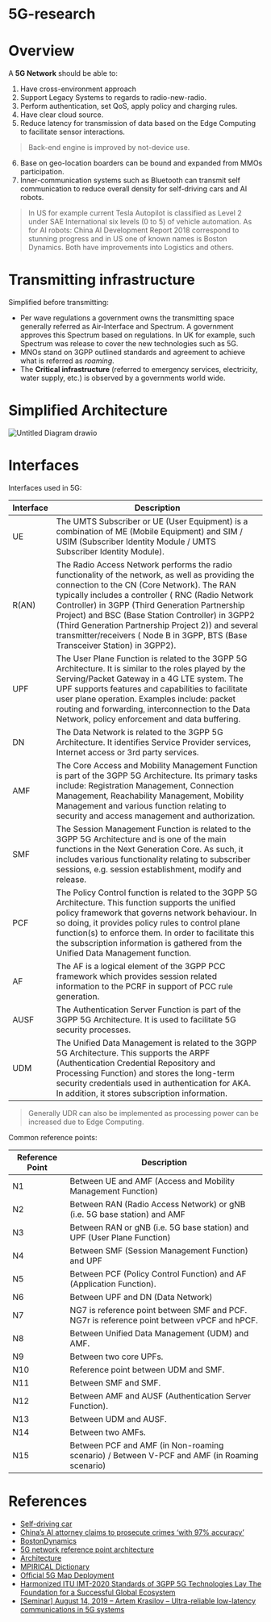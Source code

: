 # 5G-research

# Overview
A **5G Network** should be able to:

1. Have cross-environment approach
2. Support Legacy Systems to regards to radio-new-radio.
3. Perform authentication, set QoS, apply policy and charging rules.
4. Have clear cloud source.
5. Reduce latency for transmission of data based on the Edge Computing to facilitate sensor interactions.

> Back-end engine is improved by not-device use.

6. Base on geo-location boarders can be bound and expanded from MMOs participation.
7. Inner-communication systems such as Bluetooth can transmit self communication to reduce overall density for self-driving cars and AI robots.

>  In US for example current Tesla Autopilot is classified as Level 2 under SAE International six levels (0 to 5) of vehicle automation. As for AI robots:  China AI Development Report 2018 correspond to stunning progress and in US one of known names is Boston Dynamics. Both have improvements into Logistics and others.

# Transmitting infrastructure
Simplified before transmitting: 

* Per wave regulations a government owns the transmitting space generally referred as Air-Interface and Spectrum. A government approves this Spectrum based on regulations. In UK for example, such Spectrum was release to cover the new technologies such as 5G.   
* MNOs stand on 3GPP outlined standards and agreement to achieve what is referred as *roaming*. 
* The **Critical infrastructure** (referred to emergency services, electricity, water supply, etc.) is observed by a governments world wide.

# Simplified Architecture

![Untitled Diagram drawio](https://user-images.githubusercontent.com/101095778/157032513-8401abc0-f183-44ca-9add-652cbaf12b02.png)


# Interfaces
Interfaces used in 5G:

| Interface | Description |
--- | --- |
| UE | The UMTS Subscriber or UE (User Equipment) is a combination of ME (Mobile Equipment) and SIM / USIM (Subscriber Identity Module / UMTS Subscriber Identity Module). |
| R(AN) | The Radio Access Network performs the radio functionality of the network, as well as providing the connection to the CN (Core Network). The RAN typically includes a controller ( RNC (Radio Network Controller) in 3GPP (Third Generation Partnership Project) and BSC (Base Station Controller) in 3GPP2 (Third Generation Partnership Project 2)) and several transmitter/receivers ( Node B in 3GPP, BTS (Base Transceiver Station) in 3GPP2).|
| UPF | The User Plane Function is related to the 3GPP 5G Architecture. It is similar to the roles played by the Serving/Packet Gateway in a 4G LTE system. The UPF supports features and capabilities to facilitate user plane operation. Examples include: packet routing and forwarding, interconnection to the Data Network, policy enforcement and data buffering.|
| DN | The Data Network is related to the 3GPP 5G Architecture. It identifies Service Provider services, Internet access or 3rd party services.|
| AMF | The Core Access and Mobility Management Function is part of the 3GPP 5G Architecture. Its primary tasks include: Registration Management, Connection Management, Reachability Management, Mobility Management and various function relating to security and access management and authorization.|
| SMF | The Session Management Function is related to the 3GPP 5G Architecture and is one of the main functions in the Next Generation Core. As such, it includes various functionality relating to subscriber sessions, e.g. session establishment, modify and release.|
| PCF | The Policy Control function is related to the 3GPP 5G Architecture. This function supports the unified policy framework that governs network behaviour. In so doing, it provides policy rules to control plane function(s) to enforce them. In order to facilitate this the subscription information is gathered from the Unified Data Management function.|
| AF | The AF is a logical element of the 3GPP PCC framework which provides session related information to the PCRF in support of PCC rule generation.|
| AUSF | The Authentication Server Function is part of the 3GPP 5G Architecture. It is used to facilitate 5G security processes. |
| UDM | The Unified Data Management is related to the 3GPP 5G Architecture. This supports the ARPF (Authentication Credential Repository and Processing Function) and stores the long-term security credentials used in authentication for AKA. In addition, it stores subscription information.|

> Generally UDR can also be implemented as processing power can be increased due to Edge Computing.

Common reference points:

| Reference Point | Description |
--- | --- |
| N1 | Between UE and AMF (Access and Mobility Management Function) |
| N2|  Between RAN (Radio Access Network) or gNB (i.e. 5G base station) and AMF |
| N3 | Between RAN or gNB (i.e. 5G base station) and UPF (User Plane Function)  |
| N4 | Between SMF (Session Management Function) and UPF  |
| N5 | Between PCF (Policy Control Function) and AF (Application Function). |
| N6 | Between UPF and DN (Data Network) |
| N7 | NG7 is reference point between SMF and PCF. NG7r is reference point between vPCF and hPCF. |
| N8 | Between Unified Data Management (UDM) and AMF. |
| N9 | Between two core UPFs. |
| N10 | Reference point between UDM and SMF. |
| N11 | Between SMF and SMF. |
| N12 | Between AMF and AUSF (Authentication Server Function). |
| N13 | Between UDM and AUSF. |
| N14 | Between two AMFs. |
| N15 | Between PCF and AMF (in Non-roaming scenario) / Between V-PCF and AMF (in Roaming scenario) |


# References

* [Self-driving car](https://en.wikipedia.org/wiki/Self-driving_car)
* [China’s AI attorney claims to prosecute crimes ‘with 97% accuracy’](https://nypost.com/2021/12/27/chinas-ai-attorney-prosecutes-crimes-with-97-accuracy/)
* [BostonDynamics](https://www.bostondynamics.com/)
* [5G network reference point architecture](https://www.rfwireless-world.com/Terminology/5G-network-reference-point-architecture.html)
* [Architecture](https://www.grandmetric.com/2017/06/05/5g-core-network-a-short-overview/)
* [MPIRICAL Dictionary](https://www.mpirical.com/glossary/amf-core-access-and-mobility-management-function)
* [Official 5G Map Deployment](https://www.speedtest.net/ookla-5g-map)
* [Harmonized ITU IMT-2020 Standards of 3GPP 5G Technologies Lay The Foundation for a Successful Global Ecosystem](https://www.delloro.com/knowledge-center/white-papers/harmonized-itu-imt-2020-standards-of-3gpp-5g-technologies-lay-the-foundation-for-a-successful-global-ecosystem/)
* [[Seminar] August 14, 2019 – Artem Krasilov – Ultra-reliable low-latency communications in 5G systems](http://wireless.iitp.ru/wnl-seminar-ultra-reliable-low-latency-communications-in-5g-systems/)
